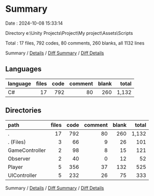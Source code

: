 # Summary

Date : 2024-10-08 15:33:14

Directory e:\\Unity Projects\\Project\\My project\\Assets\\Scripts

Total : 17 files,  792 codes, 80 comments, 260 blanks, all 1132 lines

Summary / [Details](details.md) / [Diff Summary](diff.md) / [Diff Details](diff-details.md)

## Languages
| language | files | code | comment | blank | total |
| :--- | ---: | ---: | ---: | ---: | ---: |
| C# | 17 | 792 | 80 | 260 | 1,132 |

## Directories
| path | files | code | comment | blank | total |
| :--- | ---: | ---: | ---: | ---: | ---: |
| . | 17 | 792 | 80 | 260 | 1,132 |
| . (Files) | 3 | 66 | 9 | 26 | 101 |
| GameController | 2 | 98 | 8 | 15 | 121 |
| Observer | 2 | 40 | 0 | 12 | 52 |
| Player | 5 | 356 | 37 | 132 | 525 |
| UIController | 5 | 232 | 26 | 75 | 333 |

Summary / [Details](details.md) / [Diff Summary](diff.md) / [Diff Details](diff-details.md)